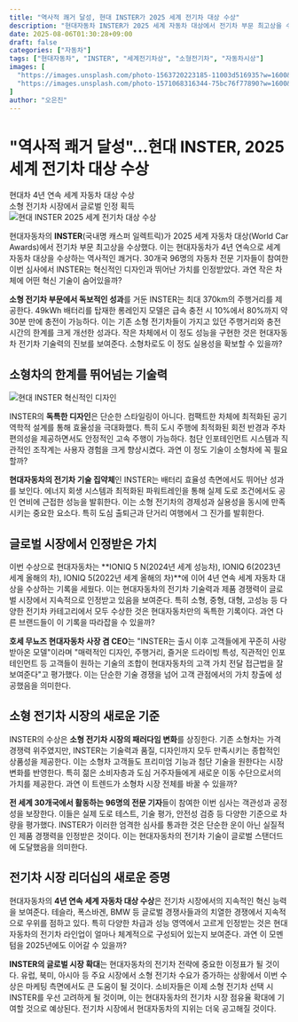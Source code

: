 ```yaml
---
title: "역사적 쾌거 달성, 현대 INSTER가 2025 세계 전기차 대상 수상"
description: "현대자동차 INSTER가 2025 세계 자동차 대상에서 전기차 부문 최고상을 수상하며 소형 전기차 시장에서 글로벌 인정을 받았다."
date: 2025-08-06T01:30:28+09:00
draft: false
categories: ["자동차"]
tags: ["현대자동차", "INSTER", "세계전기차상", "소형전기차", "자동차시상"]
images: [
  "https://images.unsplash.com/photo-1563720223185-11003d516935?w=1600&h=900&fit=crop&q=95",
  "https://images.unsplash.com/photo-1571068316344-75bc76f77890?w=1600&h=900&fit=crop&q=95"
]
author: "오은진"
---
```


<h1>"역사적 쾌거 달성"…현대 INSTER, 2025 세계 전기차 대상 수상</h1>

<div class="vertical-bar-text">
현대차 4년 연속 세계 자동차 대상 수상<br>
소형 전기차 시장에서 글로벌 인정 획득
</div>

<img src="https://images.unsplash.com/photo-1563720223185-11003d516935?w=1600&h=900&fit=crop&q=95" alt="현대 INSTER 2025 세계 전기차 대상 수상"/>

현대자동차의 **INSTER**(국내명 캐스퍼 일렉트릭)가 2025 세계 자동차 대상(World Car Awards)에서 전기차 부문 최고상을 수상했다. 이는 현대자동차가 4년 연속으로 세계 자동차 대상을 수상하는 역사적인 쾌거다. 30개국 96명의 자동차 전문 기자들이 참여한 이번 심사에서 INSTER는 혁신적인 디자인과 뛰어난 가치를 인정받았다. 과연 작은 차체에 어떤 혁신 기술이 숨어있을까?

**소형 전기차 부문에서 독보적인 성과**를 거둔 INSTER는 최대 370km의 주행거리를 제공한다. 49kWh 배터리를 탑재한 롱레인지 모델은 급속 충전 시 10%에서 80%까지 약 30분 만에 충전이 가능하다. 이는 기존 소형 전기차들이 가지고 있던 주행거리와 충전 시간의 한계를 크게 개선한 성과다. 작은 차체에서 이 정도 성능을 구현한 것은 현대자동차 전기차 기술력의 진보를 보여준다. 소형차로도 이 정도 실용성을 확보할 수 있을까?

<h2>소형차의 한계를 뛰어넘는 기술력</h2>

<img src="https://images.unsplash.com/photo-1571068316344-75bc76f77890?w=1600&h=900&fit=crop&q=95" alt="현대 INSTER 혁신적인 디자인"/>

INSTER의 **독특한 디자인**은 단순한 스타일링이 아니다. 컴팩트한 차체에 최적화된 공기역학적 설계를 통해 효율성을 극대화했다. 특히 도시 주행에 최적화된 회전 반경과 주차 편의성을 제공하면서도 안정적인 고속 주행이 가능하다. 첨단 인포테인먼트 시스템과 직관적인 조작계는 사용자 경험을 크게 향상시켰다. 과연 이 정도 기술이 소형차에 꼭 필요할까?

**현대자동차의 전기차 기술 집약체**인 INSTER는 배터리 효율성 측면에서도 뛰어난 성과를 보인다. 에너지 회생 시스템과 최적화된 파워트레인을 통해 실제 도로 조건에서도 공인 연비에 근접한 성능을 발휘한다. 이는 소형 전기차의 경제성과 실용성을 동시에 만족시키는 중요한 요소다. 특히 도심 출퇴근과 단거리 여행에서 그 진가를 발휘한다.

<h2>글로벌 시장에서 인정받은 가치</h2>

이번 수상으로 현대자동차는 **IONIQ 5 N(2024년 세계 성능차), IONIQ 6(2023년 세계 올해의 차), IONIQ 5(2022년 세계 올해의 차)**에 이어 4년 연속 세계 자동차 대상을 수상하는 기록을 세웠다. 이는 현대자동차의 전기차 기술력과 제품 경쟁력이 글로벌 시장에서 지속적으로 인정받고 있음을 보여준다. 특히 소형, 중형, 대형, 고성능 등 다양한 전기차 카테고리에서 모두 수상한 것은 현대자동차만의 독특한 기록이다. 과연 다른 브랜드들이 이 기록을 따라잡을 수 있을까?

**호세 무뇨즈 현대자동차 사장 겸 CEO**는 "INSTER는 출시 이후 고객들에게 꾸준히 사랑받아온 모델"이라며 "매력적인 디자인, 주행거리, 즐거운 드라이빙 특성, 직관적인 인포테인먼트 등 고객들이 원하는 기술의 조합이 현대자동차의 고객 가치 전달 접근법을 잘 보여준다"고 평가했다. 이는 단순한 기술 경쟁을 넘어 고객 관점에서의 가치 창출에 성공했음을 의미한다.

<h2>소형 전기차 시장의 새로운 기준</h2>

INSTER의 수상은 **소형 전기차 시장의 패러다임 변화**를 상징한다. 기존 소형차는 가격 경쟁력 위주였지만, INSTER는 기술력과 품질, 디자인까지 모두 만족시키는 종합적인 상품성을 제공한다. 이는 소형차 고객들도 프리미엄 기능과 첨단 기술을 원한다는 시장 변화를 반영한다. 특히 젊은 소비자층과 도심 거주자들에게 새로운 이동 수단으로서의 가치를 제공한다. 과연 이 트렌드가 소형차 시장 전체를 바꿀 수 있을까?

**전 세계 30개국에서 활동하는 96명의 전문 기자**들이 참여한 이번 심사는 객관성과 공정성을 보장한다. 이들은 실제 도로 테스트, 기술 평가, 안전성 검증 등 다양한 기준으로 차량을 평가했다. INSTER가 이러한 엄격한 심사를 통과한 것은 단순한 운이 아닌 실질적인 제품 경쟁력을 인정받은 것이다. 이는 현대자동차의 전기차 기술이 글로벌 스탠더드에 도달했음을 의미한다.

<h2>전기차 시장 리더십의 새로운 증명</h2>

현대자동차의 **4년 연속 세계 자동차 대상 수상**은 전기차 시장에서의 지속적인 혁신 능력을 보여준다. 테슬라, 폭스바겐, BMW 등 글로벌 경쟁사들과의 치열한 경쟁에서 지속적으로 우위를 점하고 있다. 특히 다양한 차급과 성능 영역에서 고르게 인정받는 것은 현대자동차의 전기차 라인업이 얼마나 체계적으로 구성되어 있는지 보여준다. 과연 이 모멘텀을 2025년에도 이어갈 수 있을까?

**INSTER의 글로벌 시장 확대**는 현대자동차의 전기차 전략에 중요한 이정표가 될 것이다. 유럽, 북미, 아시아 등 주요 시장에서 소형 전기차 수요가 증가하는 상황에서 이번 수상은 마케팅 측면에서도 큰 도움이 될 것이다. 소비자들은 이제 소형 전기차 선택 시 INSTER를 우선 고려하게 될 것이며, 이는 현대자동차의 전기차 시장 점유율 확대에 기여할 것으로 예상된다. 전기차 시장에서 현대자동차의 지위는 더욱 공고해질 것이다. 